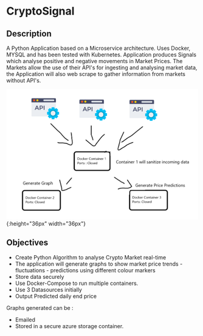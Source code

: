 # CryptoSignal

## Description
A Python Application based on a Microservice architecture. Uses Docker, MYSQL and has been tested with Kubernetes. Application produces Signals which analyse positive and negative movements in Market Prices. The Markets allow the use of their API's for ingesting and analysing market data, the Application will also web scrape to gather information from markets without API's.

![CryptoSignal](CryptoSignal.png){:height="36px" width="36px"}

## Objectives

- Create Python Algorithm to analyse Crypto Market real-time
- The application will generate graphs to show market price trends - fluctuations - predictions using different colour markers
- Store data securely
- Use Docker-Compose to run multiple containers.
- Use 3 Datasources initially
- Output Predicted daily end price


Graphs generated can be :
- Emailed
- Stored in a secure azure storage container.

